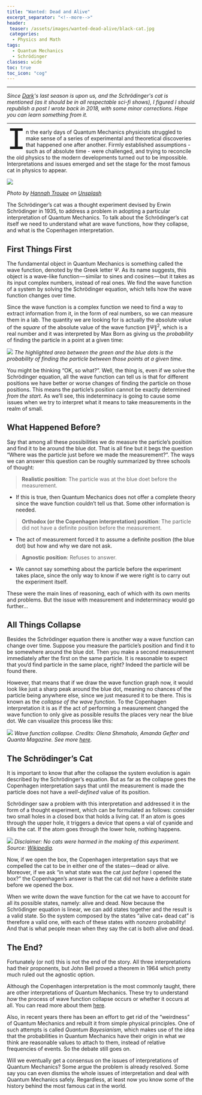 ```yaml
---
title: "Wanted: Dead and Alive"
excerpt_separator: "<!--more-->"
header: 
 teaser: /assets/images/wanted-dead-alive/black-cat.jpg
 categories:
  - Physics and Math
tags:
  - Quantum Mechanics
  - Schrödinger
classes: wide
toc: true
toc_icon: "cog"
---
```

<script type="text/x-mathjax-config">
  MathJax.Hub.Config({
    tex2jax: {
      skipTags: ['script', 'noscript', 'style', 'textarea', 'pre'],
      inlineMath: [['$','$']]
    }
  });
</script>
<script src="https://cdn.mathjax.org/mathjax/latest/MathJax.js?config=TeX-AMS-MML_HTMLorMML" type="text/javascript"></script>

---

*Since <a href="https://en.wikipedia.org/wiki/Dark_(TV_series)">Dark</a>'s last season is upon us, and the Schrödinger's cat is mentioned (as it should be in all respectable sci-fi shows), I figured I should republish a post I wrote back in 2018, with some minor corrections. Hope you can learn something from it.*

---

<p><span style="float: left; width: 0.6em; font-size: 600%; font-family: Georgia, courier; line-height: 75%;-">I</span>n the early days of Quantum Mechanics physicists struggled to make sense of a series of experimental and theoretical discoveries that happened one after another. Firmly established assumptions - such as of absolute time - were challenged, and trying to reconcile the old physics to the modern developments turned out to be impossible. Interpretations and issues emerged and set the stage for the most famous cat in physics to appear.</p>







![](/assets/images/wanted-dead-alive/black-cat.jpg)


*<span>Photo by <a href="https://unsplash.com/@htroupe?utm_source=unsplash&amp;utm_medium=referral&amp;utm_content=creditCopyText">Hannah Troupe</a> on <a href="/?utm_source=unsplash&amp;utm_medium=referral&amp;utm_content=creditCopyText">Unsplash</a></span>*


The Schrödinger’s cat was a thought experiment devised by Erwin Schrödinger in 1935, to address a problem in adopting a particular interpretation of Quantum Mechanics. To talk about the Schrödinger’s cat itself we need to understand what are wave functions, how they collapse, and what is the Copenhagen interpretation.


## First Things First

The fundamental object in Quantum Mechanics is something called the wave function, denoted by the Greek letter $\Psi$. As its name suggests, this object is a wave-like function — similar to sines and cosines — but it takes as its input complex numbers, instead of real ones. We find the wave function of a system by solving the Schrödinger equation, which tells how the wave function changes over time.

Since the wave function is a complex function we need to find a way to extract information from it, in the form of real numbers, so we can measure them in a lab. The quantity we are looking for is actually the absolute value of the *square* of the absolute value of the wave function $\| \Psi \|^{2}$, which is a real number and it was interpreted by Max Born as giving us the *probability* of finding the particle in a point at a given time:


![](/assets/images/wanted-dead-alive/prob-wave-function.png)
*The highlighted area between the green and the blue dots is the probability of finding the particle between those points at a given time.*


You might be thinking “OK, so what?”. Well, the thing is, even if we solve the Schrödinger equation, all the wave function can tell us is that for different positions we have better or worse changes of finding the particle on those positions. This means the particle’s position cannot be exactly determined *from the start*. As we’ll see, this indeterminacy is going to cause some issues when we try to interpret what it means to take measurements in the realm of small.

## What Happened Before?

Say that among all these possibilities we do measure the particle’s position and find it to be around the blue dot. That is all fine but it begs the question “Where was the particle just before we made the measurement?”. The ways we can answer this question can be roughly summarized by three schools of thought:

> **Realistic position**: The particle was at the blue doet before the measurement.

* If this is true, then Quantum Mechanics does not offer a complete theory since the wave function couldn’t tell us that. Some other information is needed.

> **Orthodox (or the Copenhagen interpretation) position**: The particle did not have a definite position before the measurement.

* The act of measurement forced it to assume a definite position (the blue dot) but how and why we dare not ask.

> **Agnostic position**: Refuses to answer.

* We cannot say something about the particle before the experiment takes place, since the only way to know if we were right is to carry out the experiment itself.

These were the main lines of reasoning, each of which with its own merits and problems. But the issue with measurement and indeterminacy would go further…

## All Things Collapse

Besides the Schrödinger equation there is another way a wave function can change over time. Suppose you measure the particle’s position and find it to be somewhere around the blue dot. Then you make a second measurement immediately after the first on the same particle. It is reasonable to expect that you‘d find particle in the same place, right? Indeed the particle will be found there.

However, that means that if we draw the wave function graph now, it would look like just a sharp peak around the blue dot, meaning no chances of the particle being anywhere else, since we just measured it to be there. This is known as the *collapse of the wave function*. To the Copenhagen interpretation it is as if the act of performing a measurement changed the wave function to only give as possible results the places very near the blue dot. We can visualize this process like this:

![](/assets/images/wanted-dead-alive/collapse.gif)
*Wave function collapse. Credits: Olena Shmahalo, Amanda Gefter and Quanta Magazine. See more <a href="https://www.quantamagazine.org/quantum-bayesianism-explained-by-its-founder-20150604/">here</a>.*

## The Schrödinger’s Cat

It is important to know that after the collapse the system evolution is again described by the Schrödinger’s equation. But as far as the collapse goes the Copenhagen interpretation says that until the measurement is made the particle does not have a *well-defined* value of its position.

Schrödinger saw a problem with this interpretation and addressed it in the form of a thought experiment, which can be formulated as follows: consider two small holes in a closed box that holds a living cat. If an atom is goes through the upper hole, it triggers a device that opens a vial of cyanide and kills the cat. If the atom goes through the lower hole, nothing happens.

![](/assets/images/wanted-dead-alive/schr-cat.png)
*Disclaimer: No cats were harmed in the making of this experiment. Source: <a href="https://en.wikipedia.org/wiki/Schr%C3%B6dinger%27s_cat">Wikipedia</a>.*

Now, if we open the box, the Copenhagen interpretation says that we compelled the cat to be in either one of the states — dead or alive. Moreover, if we ask “in what state was the cat *just before* I opened the box?” the Copenhagen’s answer is that the cat did not have a definite state before we opened the box.

When we write down the wave function for the cat we have to account for all its possible states, namely: alive and dead. Now because the Schrödinger equation is linear, we can add states together and the result is a valid state. So the system composed by the states “alive cat+ dead cat” is therefore a valid one, with each of these states with *nonzero* probability! And that is what people mean when they say the cat is both alive *and* dead.

## The End?

Fortunately (or not) this is not the end of the story. All three interpretations had their proponents, but John Bell proved a theorem in 1964 which pretty much ruled out the agnostic option.

Although the Copenhagen interpretation is the most commonly taught, there are other interpretations of Quantum Mechanics. These try to understand *how* the process of wave function collapse occurs or whether it occurs at all. You can read more about them [here](https://en.wikipedia.org/wiki/Interpretations_of_quantum_mechanics).

Also, in recent years there has been an effort to get rid of the “weirdness” of Quantum Mechanics and rebuilt it from simple physical principles. One of such attempts is called *Quantum Bayesianism*, which makes use of the idea that the probabilities in Quantum Mechanics have their origin in what *we* think are reasonable values to attach to them, instead of relative frequencies of events. So the debate still goes on.

Will we eventually get a consensus on the issues of interpretations of Quantum Mechanics? Some argue the problem is already resolved. Some say you can even dismiss the whole issues of interpretation and deal with Quantum Mechanics safely. Regardless, at least now you know some of the history behind the most famous cat in the world.
